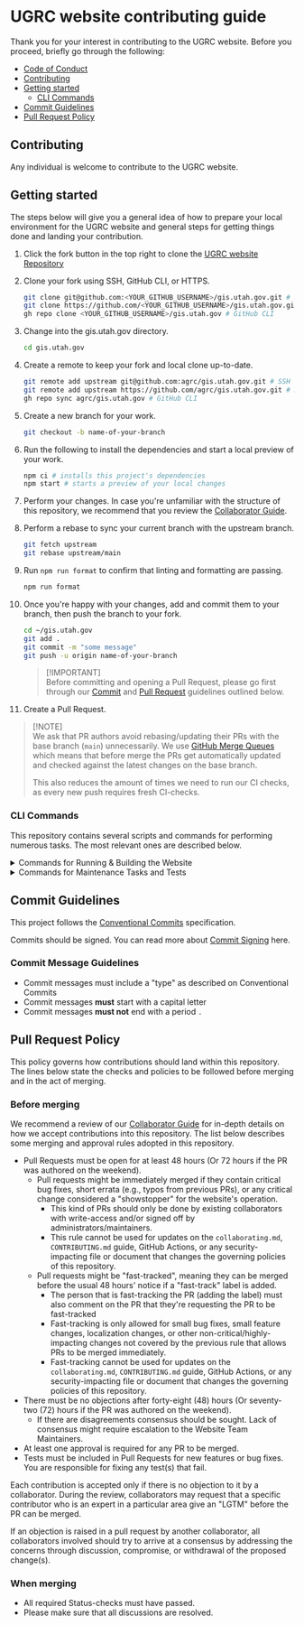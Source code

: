# UGRC website contributing guide

Thank you for your interest in contributing to the UGRC website. Before you proceed, briefly go through the following:

- [Code of Conduct](https://github.com/agrc/gis.utah.gov/blob/HEAD/CODE_OF_CONDUCT.md)
- [Contributing](#contributing)
- [Getting started](#getting-started)
  - [CLI Commands](#cli-commands)
- [Commit Guidelines](#commit-guidelines)
- [Pull Request Policy](#pull-request-policy)

## Contributing

Any individual is welcome to contribute to the UGRC website.

## Getting started

The steps below will give you a general idea of how to prepare your local environment for the UGRC website and general steps
for getting things done and landing your contribution.

1. Click the fork button in the top right to clone the [UGRC website Repository](https://github.com/agrc/gis.utah.gov/fork)

2. Clone your fork using SSH, GitHub CLI, or HTTPS.

   ```bash
   git clone git@github.com:<YOUR_GITHUB_USERNAME>/gis.utah.gov.git # SSH
   git clone https://github.com/<YOUR_GITHUB_USERNAME>/gis.utah.gov.git # HTTPS
   gh repo clone <YOUR_GITHUB_USERNAME>/gis.utah.gov # GitHub CLI
   ```

3. Change into the gis.utah.gov directory.

   ```bash
   cd gis.utah.gov
   ```

4. Create a remote to keep your fork and local clone up-to-date.

   ```bash
   git remote add upstream git@github.com:agrc/gis.utah.gov.git # SSH
   git remote add upstream https://github.com/agrc/gis.utah.gov.git # HTTPS
   gh repo sync agrc/gis.utah.gov # GitHub CLI
   ```

5. Create a new branch for your work.

   ```bash
   git checkout -b name-of-your-branch
   ```

6. Run the following to install the dependencies and start a local preview of your work.

   ```bash
   npm ci # installs this project's dependencies
   npm start # starts a preview of your local changes
   ```

7. Perform your changes. In case you're unfamiliar with the structure of this repository, we recommend that you review the [Collaborator Guide](.github/collaborating.md).

8. Perform a rebase to sync your current branch with the upstream branch.

   ```bash
   git fetch upstream
   git rebase upstream/main
   ```

9. Run `npm run format` to confirm that linting and formatting are passing.

   ```bash
   npm run format
   ```

10. Once you're happy with your changes, add and commit them to your branch, then push the branch to your fork.

    ```bash
    cd ~/gis.utah.gov
    git add .
    git commit -m "some message"
    git push -u origin name-of-your-branch
    ```

    > [!IMPORTANT]\
    > Before committing and opening a Pull Request, please go first through our [Commit](#commit-guidelines) and [Pull Request](#pull-request-policy) guidelines outlined below.

11. Create a Pull Request.

> [!NOTE]\
> We ask that PR authors avoid rebasing/updating their PRs with the base branch (`main`) unnecessarily.
> We use [GitHub Merge Queues](https://github.blog/2023-07-12-github-merge-queue-is-generally-available/)
> which means that before merge the PRs get automatically updated and checked against the latest changes on the base branch.
>
> This also reduces the amount of times we need to run our CI checks, as every new push requires fresh CI-checks.

### CLI Commands

This repository contains several scripts and commands for performing numerous tasks. The most relevant ones are described below.

<details>
  <summary>Commands for Running & Building the Website</summary>

- `npm start` runs Astro's Local Development Server, listening by default on `http://localhost:4321/`.
- `npm run build` builds the Application on Production mode. The output is by default within `dist` folder.
  - This is used for the Netlify Deployments (Preview & Production)
- `npm run preview` runs Astro's Local Server pointed at the `dist` folder.

</details>

<details>
  <summary>Commands for Maintenance Tasks and Tests</summary>

- `npm run ts-check` runs Astro's typescript check utility to look for any type issues.
- `npm run format` formats and fixes the whole codebase

</details>

## Commit Guidelines

This project follows the [Conventional Commits][] specification.

Commits should be signed. You can read more about [Commit Signing][] here.

### Commit Message Guidelines

- Commit messages must include a "type" as described on Conventional Commits
- Commit messages **must** start with a capital letter
- Commit messages **must not** end with a period `.`

## Pull Request Policy

This policy governs how contributions should land within this repository. The lines below state the checks and policies to be followed before merging and in the act of merging.

### Before merging

We recommend a review of our [Collaborator Guide](collaborating.md#accepting-modifications) for in-depth details on how we accept contributions into this repository.
The list below describes some merging and approval rules adopted in this repository.

- Pull Requests must be open for at least 48 hours (Or 72 hours if the PR was authored on the weekend).
  - Pull requests might be immediately merged if they contain critical bug fixes, short errata (e.g., typos from previous PRs), or any critical change considered a "showstopper" for the website's operation.
    - This kind of PRs should only be done by existing collaborators with write-access and/or signed off by administrators/maintainers.
    - This rule cannot be used for updates on the `collaborating.md`, `CONTRIBUTING.md` guide, GitHub Actions, or any security-impacting file or document that changes the governing policies of this repository.
  - Pull requests might be "fast-tracked", meaning they can be merged before the usual 48 hours' notice if a "fast-track" label is added.
    - The person that is fast-tracking the PR (adding the label) must also comment on the PR that they're requesting the PR to be fast-tracked
    - Fast-tracking is only allowed for small bug fixes, small feature changes, localization changes, or other non-critical/highly-impacting changes not covered by the previous rule that allows PRs to be merged immediately.
    - Fast-tracking cannot be used for updates on the `collaborating.md`, `CONTRIBUTING.md` guide, GitHub Actions, or any security-impacting file or document that changes the governing policies of this repository.
- There must be no objections after forty-eight (48) hours (Or seventy-two (72) hours if the PR was authored on the weekend).
  - If there are disagreements consensus should be sought. Lack of consensus might require escalation to the Website Team Maintainers.
- At least one approval is required for any PR to be merged.
- Tests must be included in Pull Requests for new features or bug fixes. You are responsible for fixing any test(s) that fail.

Each contribution is accepted only if there is no objection to it by a collaborator. During the review, collaborators may request that a specific contributor who is an expert in a particular area give an "LGTM" before the PR can be merged.

If an objection is raised in a pull request by another collaborator, all collaborators involved should try to arrive at a consensus by addressing the concerns through discussion, compromise, or withdrawal of the proposed change(s).

### When merging

- All required Status-checks must have passed.
- Please make sure that all discussions are resolved.

[Conventional Commits]: https://www.conventionalcommits.org/
[Commit Signing]: https://docs.github.com/en/authentication/managing-commit-signature-verification/signing-commits
